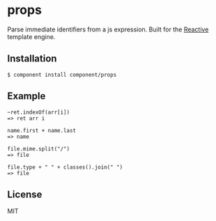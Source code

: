 
# props

  Parse immediate identifiers from a js expression. Built for the [Reactive](https://github.com/component/reactive)
  template engine.

## Installation

    $ component install component/props

## Example

```
~ret.indexOf(arr[i])
=> ret arr i

name.first + name.last
=> name

file.mime.split("/")
=> file

file.type + " " + classes().join(" ")
=> file
```

## License

  MIT
